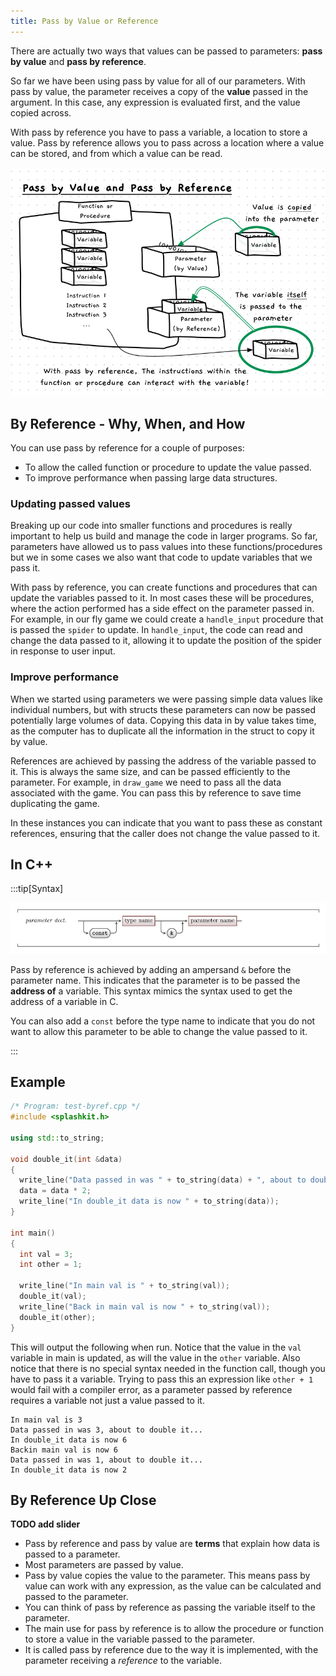 ```yaml
---
title: Pass by Value or Reference
---
```


There are actually two ways that values can be passed to parameters: **pass by value** and **pass by reference**.

So far we have been using pass by value for all of our parameters. With pass by value, the parameter receives a copy of the **value** passed in the argument. In this case, any expression is evaluated first, and the value copied across.

With pass by reference you have to pass a variable, a location to store a value. Pass by reference allows you to pass across a location where a value can be stored, and from which a value can be read.


![Shows you can pass a variable to a by reference parameter](./images/pass-by-reference-idea.png)

## By Reference - Why, When, and How

You can use pass by reference for a couple of purposes:

- To allow the called function or procedure to update the value passed.
- To improve performance when passing large data structures.

### Updating passed values

Breaking up our code into smaller functions and procedures is really important to help us build and manage the code in larger programs. So far, parameters have allowed us to pass values into these functions/procedures but we in some cases we also want that code to update variables that we pass it.

With pass by reference, you can create functions and procedures that can update the variables passed to it. In most cases these will be procedures, where the action performed has a side effect on the parameter passed in. For example, in our fly game we could create a `handle_input` procedure that is passed the `spider` to update. In `handle_input`, the code can read and change the data passed to it, allowing it to update the position of the spider in response to user input.

### Improve performance

When we started using parameters we were passing simple data values like individual numbers, but with structs these parameters can now be passed potentially large volumes of data. Copying this data in by value takes time, as the computer has to duplicate all the information in the struct to copy it by value.

References are achieved by passing the address of the variable passed to it. This is always the same size, and can be passed efficiently to the parameter. For example, in `draw_game` we need to pass all the data associated with the game. You can pass this by reference to save time duplicating the game.

In these instances you can indicate that you want to pass these as constant references, ensuring that the caller does not change the value passed to it.

## In C++

:::tip[Syntax]

![Syntax for a parameter to accept a reference](./images/cpp-fn-decl-with-by-ref.png)

Pass by reference is achieved by adding an ampersand `&` before the parameter name. This indicates that the parameter is to be passed the **address of** a variable. This syntax mimics the syntax used to get the address of a variable in C.

You can also add a `const` before the type name to indicate that you do not want to allow this parameter to be able to change the value passed to it.

:::

## Example

```cpp
/* Program: test-byref.cpp */
#include <splashkit.h>

using std::to_string;

void double_it(int &data)
{
  write_line("Data passed in was " + to_string(data) + ", about to double it...");
  data = data * 2;
  write_line("In double_it data is now " + to_string(data));
}

int main()
{
  int val = 3;
  int other = 1;
    
  write_line("In main val is " + to_string(val));
  double_it(val);
  write_line("Back in main val is now " + to_string(val));
  double_it(other);
}
```

This will output the following when run. Notice that the value in the `val` variable in main is updated, as will the value in the `other` variable. Also notice that there is no special syntax needed in the function call, though you have to pass it a variable. Trying to pass this an expression like `other + 1` would fail with a compiler error, as a parameter passed by reference requires a variable not just a value passed to it.

```
In main val is 3
Data passed in was 3, about to double it...
In double_it data is now 6
Backin main val is now 6
Data passed in was 1, about to double it...
In double_it data is now 2
```

## By Reference Up Close

**TODO add slider**

- Pass by reference and pass by value are **terms** that explain how data is passed to a parameter.
- Most parameters are passed by value.
- Pass by value copies the value to the parameter. This means pass by value can work with any expression, as the value can be calculated and passed to the parameter.
- You can think of pass by reference as passing the variable itself to the parameter.
- The main use for pass by reference is to allow the procedure or function to store a value in the variable passed to the parameter.
- It is called pass by reference due to the way it is implemented, with the parameter receiving a *reference* to the variable.
